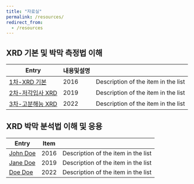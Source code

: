 ```yaml
---
title: "자료실"
permalink: /resources/
redirect_from:
  - /resources
---
```


## XRD 기본 및 박막 측정법 이해

| Entry               |내용및설명   |                                                              |
| --------            | ------ | ------------------------------------------------------------ |
| [1차-XRD 기본](/resources/basic/1_XRD_basic)      | 2016   | Description of the item in the list                          |
| [2차-저각입사 XRD](#)    | 2019   | Description of the item in the list                          |
| [3차-고분해능 XRD](#)     | 2022   | Description of the item in the list                          |

## XRD 박막 분석법 이해 및 응용

| Entry            | Item   |                                                              |
| --------         | ------ | ------------------------------------------------------------ |
| [John Doe](#)    | 2016   | Description of the item in the list                          |
| [Jane Doe](#)    | 2019   | Description of the item in the list                          |
| [Doe Doe](#)     | 2022   | Description of the item in the list                          |